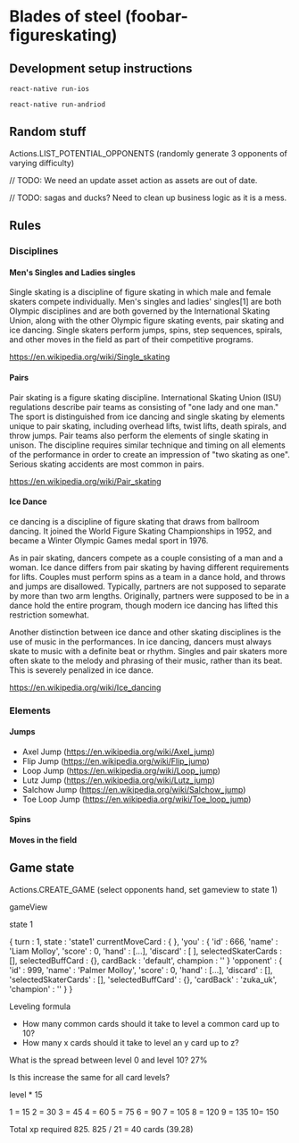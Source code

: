# Blades of steel (foobar-figureskating)

## Development setup instructions

`react-native run-ios`

`react-native run-andriod`

## Random stuff

Actions.LIST_POTENTIAL_OPPONENTS (randomly generate 3 opponents of varying difficulty)

// TODO: We need an update asset action as assets are out of date.

// TODO: sagas and ducks? Need to clean up business logic as it is a mess.

## Rules

### Disciplines

#### Men's Singles and Ladies singles

Single skating is a discipline of figure skating in which male and female skaters compete individually. Men's singles and ladies' singles[1] are both Olympic disciplines and are both governed by the International Skating Union, along with the other Olympic figure skating events, pair skating and ice dancing. Single skaters perform jumps, spins, step sequences, spirals, and other moves in the field as part of their competitive programs.

https://en.wikipedia.org/wiki/Single_skating

#### Pairs

Pair skating is a figure skating discipline. International Skating Union (ISU) regulations describe pair teams as consisting of "one lady and one man." The sport is distinguished from ice dancing and single skating by elements unique to pair skating, including overhead lifts, twist lifts, death spirals, and throw jumps. Pair teams also perform the elements of single skating in unison. The discipline requires similar technique and timing on all elements of the performance in order to create an impression of "two skating as one". Serious skating accidents are most common in pairs.

https://en.wikipedia.org/wiki/Pair_skating

#### Ice Dance

ce dancing is a discipline of figure skating that draws from ballroom dancing. It joined the World Figure Skating Championships in 1952, and became a Winter Olympic Games medal sport in 1976.

As in pair skating, dancers compete as a couple consisting of a man and a woman. Ice dance differs from pair skating by having different requirements for lifts. Couples must perform spins as a team in a dance hold, and throws and jumps are disallowed. Typically, partners are not supposed to separate by more than two arm lengths. Originally, partners were supposed to be in a dance hold the entire program, though modern ice dancing has lifted this restriction somewhat.

Another distinction between ice dance and other skating disciplines is the use of music in the performances. In ice dancing, dancers must always skate to music with a definite beat or rhythm. Singles and pair skaters more often skate to the melody and phrasing of their music, rather than its beat. This is severely penalized in ice dance.

https://en.wikipedia.org/wiki/Ice_dancing

### Elements

#### Jumps

* Axel Jump (https://en.wikipedia.org/wiki/Axel_jump) 
* Flip Jump (https://en.wikipedia.org/wiki/Flip_jump) 
* Loop Jump (https://en.wikipedia.org/wiki/Loop_jump) 
* Lutz Jump (https://en.wikipedia.org/wiki/Lutz_jump)
* Salchow Jump (https://en.wikipedia.org/wiki/Salchow_jump) 
* Toe Loop Jump (https://en.wikipedia.org/wiki/Toe_loop_jump) 

#### Spins

#### Moves in the field


## Game state

Actions.CREATE_GAME (select opponents hand, set gameview to state 1)

gameView


state 1

{
    turn : 1,
    state : 'state1'
    currentMoveCard : {
    },
    'you' : {
        'id' : 666,
        'name' : 'Liam Molloy',
        'score' : 0,
        'hand' : [...],
        'discard' : [
        ],
        selectedSkaterCards : [],
        selectedBuffCard : {},
        cardBack : 'default',
        champion : ''
    }
    'opponent' : {
        'id' : 999,
        'name' : 'Palmer Molloy',
        'score' : 0,
        'hand' : [...],
        'discard' : [],
        'selectedSkaterCards' : [],
        'selectedBuffCard' : {},
        'cardBack' : 'zuka_uk',
        'champion' : ''
    }
}



Leveling formula

* How many common cards should it take to level a  common card up to 10?
* How many x      cards should it take to level an y      card up to z?

What is the spread between level 0 and level 10?
27%

Is this increase the same for all card levels?


level * 15

1 = 15
2 = 30
3 = 45
4 = 60
5 = 75
6 = 90
7 = 105
8 = 120
9 = 135
10= 150

Total xp required 825.
825 / 21 = 40 cards (39.28)
